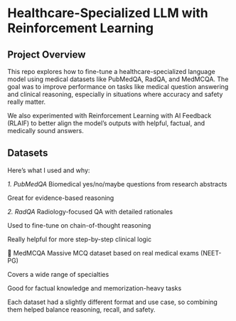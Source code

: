 # Healthcare-Specialized LLM with Reinforcement Learning

## Project Overview
This repo explores how to fine-tune a healthcare-specialized language model using medical datasets like PubMedQA, RadQA, and MedMCQA. The goal was to improve performance on tasks like medical question answering and clinical reasoning, especially in situations where accuracy and safety really matter.

We also experimented with Reinforcement Learning with AI Feedback (RLAIF) to better align the model’s outputs with helpful, factual, and medically sound answers.

## Datasets
Here’s what I used and why:

_1. PubMedQA_
Biomedical yes/no/maybe questions from research abstracts

Great for evidence-based reasoning

_2. RadQA_
Radiology-focused QA with detailed rationales

Used to fine-tune on chain-of-thought reasoning

Really helpful for more step-by-step clinical logic

📖 MedMCQA
Massive MCQ dataset based on real medical exams (NEET-PG)

Covers a wide range of specialties

Good for factual knowledge and memorization-heavy tasks

Each dataset had a slightly different format and use case, so combining them helped balance reasoning, recall, and safety.
